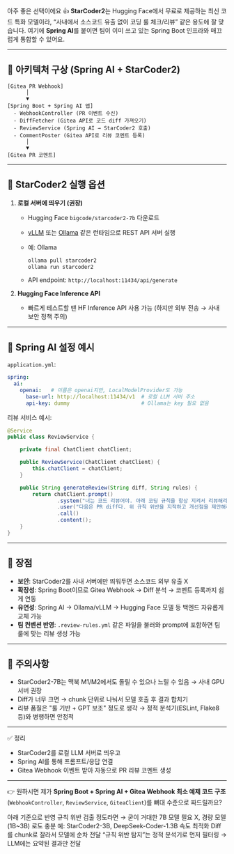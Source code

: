 아주 좋은 선택이에요 👍
**StarCoder2**는 Hugging Face에서 무료로 제공하는 최신 코드 특화 모델이라, “사내에서 소스코드 유출 없이 코딩 룰 체크/리뷰” 같은 용도에 잘 맞습니다. 여기에 **Spring AI**를 붙이면 팀이 이미 쓰고 있는 Spring Boot 인프라와 매끄럽게 통합할 수 있어요.

---

## 📌 아키텍처 구상 (Spring AI + StarCoder2)

```
[Gitea PR Webhook]
      │
      ▼
[Spring Boot + Spring AI 앱]
  - WebhookController (PR 이벤트 수신)
  - DiffFetcher (Gitea API로 코드 diff 가져오기)
  - ReviewService (Spring AI → StarCoder2 호출)
  - CommentPoster (Gitea API로 리뷰 코멘트 등록)
      │
      ▼
[Gitea PR 코멘트]
```

---

## 📌 StarCoder2 실행 옵션

1. **로컬 서버에 띄우기 (권장)**

    * Hugging Face `bigcode/starcoder2-7b` 다운로드

    * [vLLM](https://github.com/vllm-project/vllm) 또는 [Ollama](https://ollama.com/) 같은 런타임으로 REST API 서버 실행

    * 예: Ollama

      ```bash
      ollama pull starcoder2
      ollama run starcoder2
      ```

    * API endpoint: `http://localhost:11434/api/generate`

2. **Hugging Face Inference API**

    * 빠르게 테스트할 땐 HF Inference API 사용 가능 (하지만 외부 전송 → 사내 보안 정책 주의)

---

## 📌 Spring AI 설정 예시

`application.yml`:

```yaml
spring:
  ai:
    openai:   # 이름은 openai지만, LocalModelProvider도 가능
      base-url: http://localhost:11434/v1  # 로컬 LLM 서버 주소
      api-key: dummy                       # Ollama는 key 필요 없음
```

리뷰 서비스 예시:

```java
@Service
public class ReviewService {

    private final ChatClient chatClient;

    public ReviewService(ChatClient chatClient) {
        this.chatClient = chatClient;
    }

    public String generateReview(String diff, String rules) {
        return chatClient.prompt()
                .system("너는 코드 리뷰어야. 아래 코딩 규칙을 항상 지켜서 리뷰해라:\n" + rules)
                .user("다음은 PR diff다. 위 규칙 위반을 지적하고 개선점을 제안해라:\n" + diff)
                .call()
                .content();
    }
}
```

---

## 📌 장점

* **보안**: StarCoder2를 사내 서버에만 띄워두면 소스코드 외부 유출 X
* **확장성**: Spring Boot이므로 Gitea Webhook → Diff 분석 → 코멘트 등록까지 쉽게 연동
* **유연성**: Spring AI → Ollama/vLLM → Hugging Face 모델 등 백엔드 자유롭게 교체 가능
* **팀 컨벤션 반영**: `.review-rules.yml` 같은 파일을 불러와 prompt에 포함하면 팀 룰에 맞는 리뷰 생성 가능

---

## 📌 주의사항

* StarCoder2-7B는 맥북 M1/M2에서도 돌릴 수 있으나 느릴 수 있음 → 사내 GPU 서버 권장
* Diff가 너무 크면 → chunk 단위로 나눠서 모델 호출 후 결과 합치기
* 리뷰 품질은 "룰 기반 + GPT 보조" 정도로 생각 → 정적 분석기(ESLint, Flake8 등)와 병행하면 안정적

---

✅ 정리

* StarCoder2를 로컬 LLM 서버로 띄우고
* Spring AI를 통해 프롬프트/응답 연결
* Gitea Webhook 이벤트 받아 자동으로 PR 리뷰 코멘트 생성

---

👉 원하시면 제가 **Spring Boot + Spring AI + Gitea Webhook 최소 예제 코드 구조**(`WebhookController`, `ReviewService`, `GiteaClient`)를 뼈대 수준으로 짜드릴까요?


아래 기준으로 반영
규칙 위반 검출 정도라면 → 굳이 거대한 7B 모델 필요 X, 경량 모델(1B~3B) 로도 충분
예: StarCoder2-3B, DeepSeek-Coder-1.3B
속도 최적화
Diff를 chunk로 잘라서 모델에 순차 전달
“규칙 위반 탐지”는 정적 분석기로 먼저 필터링 → LLM에는 요약된 결과만 전달